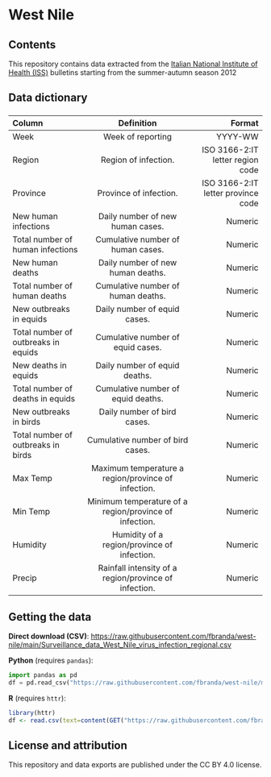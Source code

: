 # West Nile

## Contents

This repository contains data extracted from the [Italian National Institute of Health (ISS)](https://www.epicentro.iss.it/westnile/bollettino) bulletins starting from the summer-autumn season 2012


## Data dictionary

### 

| Column      | Definition | Format     |
| :---        |    :----:   |          ---: |
| Week     |  Week of reporting       | YYYY-WW   |
| Region | Region of infection.  | ISO 3166-2:IT letter region code |
| Province| Province of infection. | ISO 3166-2:IT letter province code |
| New human infections | Daily number of new human cases. | Numeric |
| Total number of human infections	 | Cumulative number of human cases.	 | Numeric |
| New human deaths | Daily number of new human deaths. | Numeric |
| Total number of human deaths	 | Cumulative number of human deaths.	 | Numeric |
| New outbreaks in equids | Daily number of equid cases. | Numeric |
| Total number of outbreaks in equids	 | Cumulative number of equid cases.	 | Numeric |
| New deaths in equids | Daily number of equid deaths. | Numeric |
| Total number of deaths in equids	 | Cumulative number of equid deaths.	 | Numeric |
| New outbreaks in birds | Daily number of bird cases. | Numeric |
| Total number of outbreaks in birds	 | Cumulative number of bird cases.	 | Numeric |
| Max Temp	 | Maximum temperature a region/province of infection. | Numeric |
| Min Temp		| Minimum temperature of a region/province of infection.  | Numeric |
| Humidity	 | Humidity of a region/province of infection. | Numeric |
| Precip	 | Rainfall intensity of a region/province of infection. | Numeric |


## Getting the data

**Direct download (CSV)**: https://raw.githubusercontent.com/fbranda/west-nile/main/Surveillance_data_West_Nile_virus_infection_regional.csv

**Python** (requires `pandas`):
```python
import pandas as pd
df = pd.read_csv("https://raw.githubusercontent.com/fbranda/west-nile/main/Surveillance_data_West_Nile_virus_infection_regional.csv")
```

**R** (requires `httr`):
```r
library(httr)
df <- read.csv(text=content(GET("https://raw.githubusercontent.com/fbranda/west-nile/main/Surveillance_data_West_Nile_virus_infection_regional.csv")))
```


## License and attribution

This repository and data exports are published under the CC BY 4.0 license.


